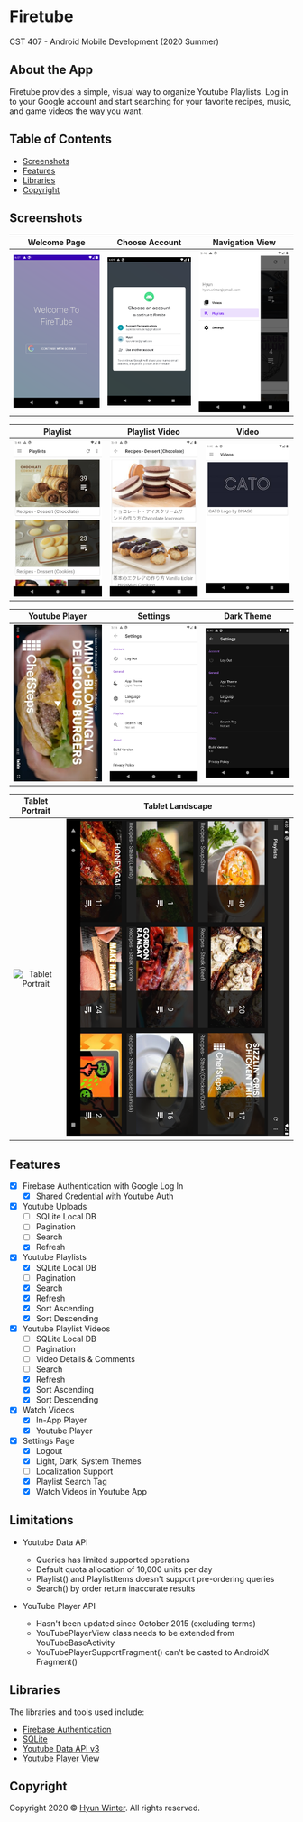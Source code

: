 # Firetube
CST 407 - Android Mobile Development (2020 Summer)

## About the App

Firetube provides a simple, visual way to organize Youtube Playlists. Log in to your Google account and start searching for your favorite recipes, music, and game videos the way you want.

## Table of Contents

- [Screenshots](#screenshots)
- [Features](#features)
- [Libraries](#libraries)
- [Copyright](#copyright)

## Screenshots

| **Welcome Page** | **Choose Account** | **Navigation View** |
| :---: | :---: | :---: |
| ![Welcome Page](https://raw.githubusercontent.com/HyunWinter/Firetube/master/screenshots/01_welcome_page.png) | ![Choose Account](https://raw.githubusercontent.com/HyunWinter/Firetube/master/screenshots/02_google_auth.png) | ![Navigation View](https://raw.githubusercontent.com/HyunWinter/Firetube/master/screenshots/03_navigation_menu.png)

| **Playlist** | **Playlist Video** | **Video** |
| :---: | :---: | :---: |
| ![Playlist](https://raw.githubusercontent.com/HyunWinter/Firetube/master/screenshots/04_phone_playlists.png) | ![Playlist Video](https://raw.githubusercontent.com/HyunWinter/Firetube/master/screenshots/05_phone_playlists_item.png) | ![Video](https://raw.githubusercontent.com/HyunWinter/Firetube/master/screenshots/06_phone_videos.png)

| **Youtube Player** | **Settings** | **Dark Theme** |
| :---: | :---: | :---: |
| ![Youtube Player](https://raw.githubusercontent.com/HyunWinter/Firetube/master/screenshots/07_phone_youtube_player.png) | ![Settings](https://raw.githubusercontent.com/HyunWinter/Firetube/master/screenshots/08_phone_settings.png) | ![Dark Theme](https://raw.githubusercontent.com/HyunWinter/Firetube/master/screenshots/09_dark_theme.png)

| **Tablet Portrait** | **Tablet Landscape** |
| :---: | :---: |
| ![Tablet Portrait](https://github.com/HyunWinter/Firetube/blob/master/screenshots/10_tablet_portrait.png) | ![Tablet Landscape](https://github.com/HyunWinter/Firetube/blob/master/screenshots/11_tablet_landscape.png)

## Features
- [x] Firebase Authentication with Google Log In
  - [x] Shared Credential with Youtube Auth
- [x] Youtube Uploads
  - [ ] SQLite Local DB
  - [ ] Pagination
  - [ ] Search
  - [x] Refresh
- [x] Youtube Playlists
  - [x] SQLite Local DB
  - [ ] Pagination
  - [x] Search
  - [x] Refresh
  - [x] Sort Ascending
  - [x] Sort Descending
- [x] Youtube Playlist Videos
  - [ ] SQLite Local DB
  - [ ] Pagination
  - [ ] Video Details & Comments
  - [ ] Search
  - [x] Refresh
  - [x] Sort Ascending
  - [x] Sort Descending
- [x] Watch Videos
  - [x] In-App Player
  - [x] Youtube Player
- [x] Settings Page
  - [x] Logout
  - [x] Light, Dark, System Themes
  - [ ] Localization Support
  - [x] Playlist Search Tag
  - [x] Watch Videos in Youtube App

## Limitations
- Youtube Data API 
  - Queries has limited supported operations
  - Default quota allocation of 10,000 units per day
  - Playlist() and PlaylistItems doesn't support pre-ordering queries
  - Search() by order return inaccurate results
  
- YouTube Player API 
  - Hasn't been updated since October 2015 (excluding terms)
  - YouTubePlayerView class needs to be extended from YouTubeBaseActivity
  - YouTubePlayerSupportFragment() can't be casted to AndroidX Fragment()

## Libraries
The libraries and tools used include:
- <a href="https://firebase.google.com/docs/auth" target="_blank">Firebase Authentication</a>
- <a href="https://www.sqlite.org/index.html" target="_blank">SQLite</a>
- <a href="https://developers.google.com/youtube/v3/getting-started" target="_blank">Youtube Data API v3</a>
- <a href="https://github.com/PRNDcompany/YouTubePlayerView" target="_blank">Youtube Player View</a>

## Copyright

Copyright 2020 © <a href="https://github.com/HyunWinter" target="_blank">Hyun Winter</a>. All rights reserved.
